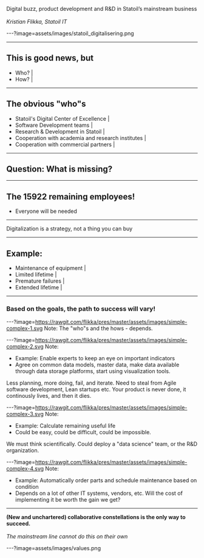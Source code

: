 Digital buzz, product development and R&D in Statoil’s mainstream business
</br></br>
*Kristian Flikka, Statoil IT*

 
---?image=assets/images/statoil_digitalisering.png

---

## This is good news, but
- Who? |
- How? |

---
## The obvious "who"s
- Statoil's Digital Center of Excellence |
- Software Development teams |
- Research & Development in Statoil |
- Cooperation with academia and research institutes |
- Cooperation with commercial partners |

---

## Question: What is missing?

---

## The 15922 remaining employees!
- Everyone will be needed
---

Digitalization is a strategy, not a thing you can buy

---
## Example:
- Maintenance of equipment |
- Limited lifetime |
- Premature failures |
- Extended lifetime |

---
### Based on the goals, the path to success will vary!

---?image=https://rawgit.com/flikka/pres/master/assets/images/simple-complex-1.svg
Note:
The "who"s and the hows - depends.

---?image=https://rawgit.com/flikka/pres/master/assets/images/simple-complex-2.svg
Note:
- Example: Enable experts to keep an eye on important indicators 
- Agree on common data models, master data, make data available through data storage platforms, start using visualization tools.

Less planning, more doing, fail, and iterate. Need to steal from Agile software development, Lean startups etc. Your product is never done, it continously lives, and then it dies.

---?image=https://rawgit.com/flikka/pres/master/assets/images/simple-complex-3.svg
Note:
- Example: Calculate remaining useful life 
- Could be easy, could be difficult, could be impossible.

We must think scientifically. Could deploy a "data science" team, or the R&D organization.

---?image=https://rawgit.com/flikka/pres/master/assets/images/simple-complex-4.svg
Note:
- Example: Automatically order parts and schedule maintenance based on condition 
- Depends on a lot of other IT systems, vendors, etc. Will the cost of implementing it be worth the gain we get? 

---
**(New and unchartered) collaborative constellations is the only way to succeed.**
</br></br>
*The mainstream line cannot do this on their own*

---?image=assets/images/values.png


